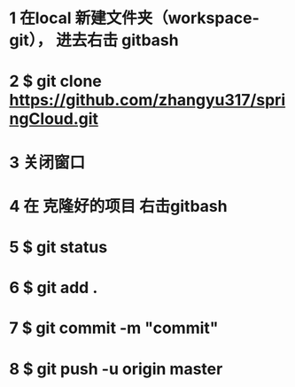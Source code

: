 # 1 在local 新建文件夹（workspace-git）， 进去右击 gitbash
# 2 $ git clone https://github.com/zhangyu317/springCloud.git
# 3 关闭窗口
# 4 在 克隆好的项目 右击gitbash
# 5 $ git status
# 6 $ git add .
# 7 $ git commit -m "commit"
# 8 $ git push -u origin master
